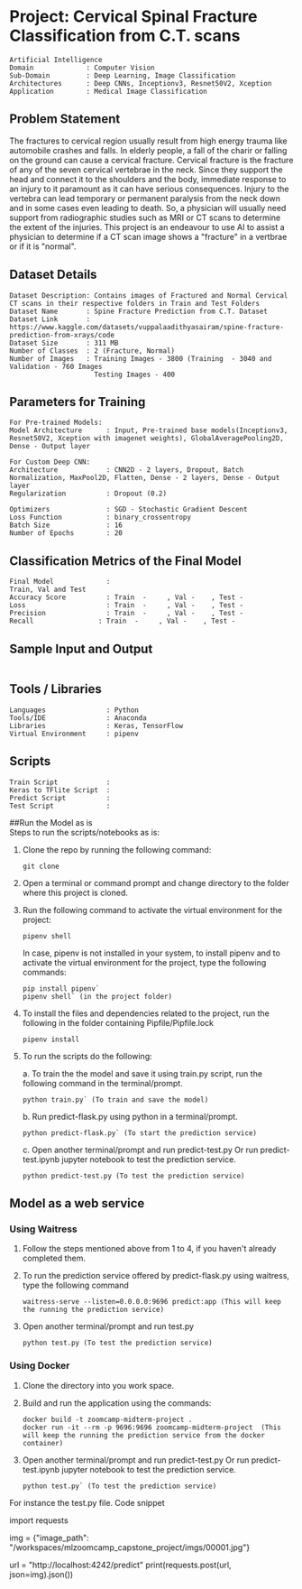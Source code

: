 # Project: Cervical Spinal Fracture Classification from C.T. scans
``` 
Artificial Intelligence  
Domain             : Computer Vision
Sub-Domain         : Deep Learning, Image Classification
Architectures      : Deep CNNs, Inceptionv3, Resnet50V2, Xception
Application        : Medical Image Classification
```

## Problem Statement 
The fractures to cervical region usually result from high energy trauma like automobile crashes and falls. In elderly people, a fall of the charir or falling on the ground can cause a cervical fracture. Cervical fracture is the fracture of any of the seven cervical vertebrae in the neck. Since they support the head and connect it to the shoulders and the body, immediate response to an injury to it paramount as it can have serious consequences. Injury to the vertebra can lead temporary or permanent paralysis from the neck down and in some cases even leading to death. So, a physician will usually need support from radiographic studies such as MRI or CT scans to determine the extent of the injuries. This project is an endeavour to use AI to assist a physician to determine if a CT scan image shows a "fracture" in a vertbrae or if it is "normal".



## Dataset Details
```
Dataset Description: Contains images of Fractured and Normal Cervical CT scans in their respective folders in Train and Test Folders
Dataset Name       : Spine Fracture Prediction from C.T. Dataset
Dataset Link       : https://www.kaggle.com/datasets/vuppalaadithyasairam/spine-fracture-prediction-from-xrays/code
Dataset Size       : 311 MB 
Number of Classes  : 2 (Fracture, Normal)
Number of Images   : Training Images - 3800 (Training  - 3040 and Validation - 760 Images
                     Testing Images - 400
```


## Parameters for Training
```
For Pre-trained Models:
Model Architecture      : Input, Pre-trained base models(Inceptionv3, Resnet50V2, Xception with imagenet weights), GlobalAveragePooling2D, Dense - Output layer

For Custom Deep CNN: 
Architecture            : CNN2D - 2 layers, Dropout, Batch Normalization, MaxPool2D, Flatten, Dense - 2 layers, Dense - Output layer
Regularization          : Dropout (0.2)
 
Optimizers              : SGD - Stochastic Gradient Descent
Loss Function           : binary_crossentropy
Batch Size              : 16
Number of Epochs        : 20
```

## Classification Metrics of the Final Model
```
Final Model             :
Train, Val and Test     
Accuracy Score          : Train  -     , Val -    , Test - 
Loss                    : Train  -     , Val -    , Test -   
Precision               : Train  -     , Val -    , Test -
Recall                : Train  -     , Val -    , Test -
```

## Sample Input and Output
```

```
 
## Tools / Libraries
```
Languages               : Python
Tools/IDE               : Anaconda
Libraries               : Keras, TensorFlow
Virtual Environment     : pipenv
```

## Scripts
```
Train Script            :
Keras to TFlite Script  :
Predict Script          :
Test Script             :
```

##Run the Model as is  
Steps to run the scripts/notebooks as is:

1. Clone the repo by running the following command:
   ```
   git clone  
   ```
2. Open a terminal or command prompt and change directory to the folder where this project is cloned.

3. Run the following command to activate the virtual environment for the project:
   ```
   pipenv shell
   ```

   In case, pipenv is not installed in your system, to install pipenv and to activate the virtual environment for the project, type the following commands:
   ```
   pip install pipenv` 
   pipenv shell` (in the project folder)
   ``` 
4.  To install the files and dependencies related to the project, run the following in the folder containing Pipfile/Pipfile.lock
    ```
    pipenv install
    ```
5.  To run the scripts do the following:

    a. To train the the model and save it using train.py script, run the following command in the terminal/prompt.
       ```
       python train.py` (To train and save the model)
       ```
       
    b. Run predict-flask.py using python in a terminal/prompt.
       ```
       python predict-flask.py` (To start the prediction service)
       ```
       
    c. Open another terminal/prompt and run predict-test.py Or run predict-test.ipynb jupyter notebook to test the prediction service.
       ```
       python predict-test.py (To test the prediction service)
       ```


## Model as a web service 

### Using Waitress  
   
   1. Follow the steps mentioned above from 1 to 4, if you haven't already completed them.
   
   2. To run the prediction service offered by predict-flask.py using waitress, type the following command
      ```
      waitress-serve --listen=0.0.0.0:9696 predict:app (This will keep the running the prediction service)
      ```
      
   3. Open another terminal/prompt and run test.py
      ```
      python test.py (To test the prediction service)
      ``` 
      
 ### Using Docker 
 
   1. Clone the directory into you work space.
   
   2. Build and run the application using the commands:
      ```
      docker build -t zoomcamp-midterm-project .
      docker run -it --rm -p 9696:9696 zoomcamp-midterm-project  (This will keep the running the prediction service from the docker container)
      ```
      
   3. Open another terminal/prompt and run predict-test.py Or run predict-test.ipynb jupyter notebook to test the prediction service.
      ``` 
      python test.py` (To test the prediction service)
      ```

For instance the test.py file.
Code snippet

import requests

img = {"image_path": "/workspaces/mlzoomcamp_capstone_project/imgs/00001.jpg"}

url = "http://localhost:4242/predict"
print(requests.post(url, json=img).json())
